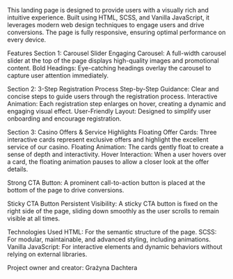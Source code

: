 This landing page is designed to provide users with a visually rich and intuitive experience. 
Built using HTML, SCSS, and Vanilla JavaScript, it leverages modern web design techniques to engage users and drive conversions. 
The page is fully responsive, ensuring optimal performance on every device.

Features
Section 1: Carousel Slider
Engaging Carousel: A full-width carousel slider at the top of the page displays high-quality images and promotional content.
Bold Headings: Eye-catching headings overlay the carousel to capture user attention immediately.

Section 2: 3-Step Registration Process
Step-by-Step Guidance: Clear and concise steps to guide users through the registration process.
Interactive Animation: Each registration step enlarges on hover, creating a dynamic and engaging visual effect.
User-Friendly Layout: Designed to simplify user onboarding and encourage registration.

Section 3: Casino Offers & Service Highlights
Floating Offer Cards: Three interactive cards represent exclusive offers and highlight the excellent service of our casino.
Floating Animation: The cards gently float to create a sense of depth and interactivity.
Hover Interaction: When a user hovers over a card, the floating animation pauses to allow a closer look at the offer details.

Strong CTA Button: A prominent call-to-action button is placed at the bottom of the page to drive conversions.

Sticky CTA Button
Persistent Visibility: A sticky CTA button is fixed on the right side of the page, sliding down smoothly as the user scrolls to remain visible at all times.

Technologies Used
HTML: For the semantic structure of the page.
SCSS: For modular, maintainable, and advanced styling, including animations.
Vanilla JavaScript: For interactive elements and dynamic behaviors without relying on external libraries.

Project owner and creator: Grażyna Dachtera
